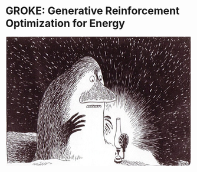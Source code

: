 # GROKE: Generative Reinforcement Optimization for Energy

<p align="center">
  <img width="500" height="350" src="img/groke.jpg">
  <br>
</p>